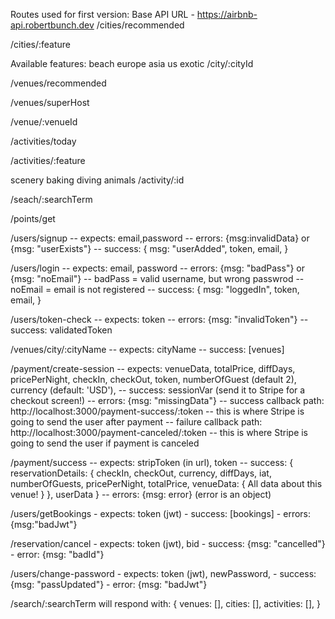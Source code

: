 Routes used for first version:
Base API URL - https://airbnb-api.robertbunch.dev
/cities/recommended

/cities/:feature

Available features:
beach
europe
asia
us
exotic
/city/:cityId

/venues/recommended

/venues/superHost

/venue/:venueId

/activities/today

/activities/:feature

scenery
baking
diving
animals
/activity/:id

/seach/:searchTerm

/points/get

/users/signup -- expects: email,password -- errors: {msg:invalidData} or {msg: "userExists"} -- success: { msg: "userAdded", token, email, }

/users/login -- expects: email, password -- errors: {msg: "badPass"} or {msg: "noEmail"} -- badPass = valid username, but wrong passwrod -- noEmail = email is not registered -- success: { msg: "loggedIn", token, email, }

/users/token-check -- expects: token -- errors: {msg: "invalidToken"} -- success: validatedToken

/venues/city/:cityName -- expects: cityName -- success: [venues]

/payment/create-session -- expects: venueData, totalPrice, diffDays, pricePerNight, checkIn, checkOut, token, numberOfGuest (default 2), currency (default: 'USD'), -- success: sessionVar (send it to Stripe for a checkout screen!) -- errors: {msg: "missingData"} -- success callback path: http://localhost:3000/payment-success/:token -- this is where Stripe is going to send the user after payment -- failure callback path: http://localhost:3000/payment-canceled/:token -- this is where Stripe is going to send the user if payment is canceled

/payment/success -- expects: stripToken (in url), token -- success: { reservationDetails: { checkIn, checkOut, currency, diffDays, iat, numberOfGuests, pricePerNight, totalPrice, venueData: { All data about this venue! }
}, userData } -- errors: {msg: error} (error is an object)

/users/getBookings - expects: token (jwt) - success: [bookings] - errors: {msg:"badJwt"}

/reservation/cancel - expects: token (jwt), bid - success: {msg: "cancelled"} - error: {msg: "badId"}

/users/change-password - expects: token (jwt), newPassword, - success: {msg: "passUpdated"} - error: {msg: "badJwt"}

/search/:searchTerm will respond with: { venues: [], cities: [], activities: [], }